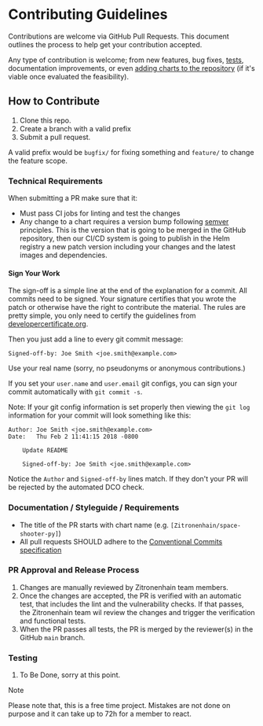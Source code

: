 # Contributing Guidelines

Contributions are welcome via GitHub Pull Requests. This document outlines the process to help get your contribution accepted.

Any type of contribution is welcome; from new features, bug fixes, [tests](#testing), documentation improvements, or even [adding charts to the repository](#adding-a-new-chart-to-the-repository) (if it's viable once evaluated the feasibility).

## How to Contribute

1. Clone this repo.
2. Create a branch with a valid prefix
3. Submit a pull request.

A valid prefix would be `bugfix/` for fixing something and `feature/` to change the feature scope.

### Technical Requirements

When submitting a PR make sure that it:

- Must pass CI jobs for linting and test the changes
- Any change to a chart requires a version bump following [semver](https://semver.org/) principles. This is the version that is going to be merged in the GitHub repository, then our CI/CD system is going to publish in the Helm registry a new patch version including your changes and the latest images and dependencies.

#### Sign Your Work

The sign-off is a simple line at the end of the explanation for a commit. All commits need to be signed. Your signature certifies that you wrote the patch or otherwise have the right to contribute the material. The rules are pretty simple, you only need to certify the guidelines from [developercertificate.org](https://developercertificate.org/).

Then you just add a line to every git commit message:

```text
Signed-off-by: Joe Smith <joe.smith@example.com>
```

Use your real name (sorry, no pseudonyms or anonymous contributions.)

If you set your `user.name` and `user.email` git configs, you can sign your commit automatically with `git commit -s`.

Note: If your git config information is set properly then viewing the `git log` information for your commit will look something like this:

```text
Author: Joe Smith <joe.smith@example.com>
Date:   Thu Feb 2 11:41:15 2018 -0800

    Update README

    Signed-off-by: Joe Smith <joe.smith@example.com>
```

Notice the `Author` and `Signed-off-by` lines match. If they don't your PR will be rejected by the automated DCO check.

### Documentation / Styleguide / Requirements

- The title of the PR starts with chart name (e.g. `[Zitronenhain/space-shooter-py]`)
- All pull requests SHOULD adhere to the [Conventional Commits specification](https://conventionalcommits.org/)

### PR Approval and Release Process

1. Changes are manually reviewed by Zitronenhain team members.
2. Once the changes are accepted, the PR is verified with an automatic test, that includes the lint and the vulnerability checks. If that passes, the Zitronenhain team wil review the changes and trigger the verification and functional tests.
3. When the PR passes all tests, the PR is merged by the reviewer(s) in the GitHub `main` branch.

### Testing

1. To Be Done, sorry at this point.

> [!NOTE]
> Please note that, this is a free time project. Mistakes are not done on purpose and it can take up to 72h for a member to react.